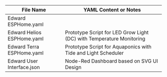 
| File Name                       | YAML Content or Notes |
|---------------------------------|-----------------------|
| Edward ESPHome.yaml             |                       |
| Edward Helios ESPHome.yaml      | Prototype Script for LED Grow Light (DC) with Temperature Monitoring                      |
| Edward Terra ESPHome.yaml       | Prototype Script for Aquaponics with Tide and Light Scheduler                      |
| Edward User Interface.json      | Node-Red Dashboard based on SVG UI Design                      |
